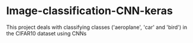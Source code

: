 # Image-classification-CNN-keras
This project deals with classifying classes ('aeroplane', 'car' and 'bird') in the CIFAR10 dataset using CNNs
